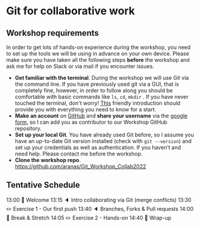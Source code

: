 # Git for collaborative work

## Workshop requirements
In order to get lots of hands-on experience during the workshop, you need to set up the tools we will be using in advance on your own device. Please make sure you have taken all the following steps __before__ the workshop and ask me for help on Slack or via mail if you encounter issues.

* __Get familiar with the terminal__. During the workshop we will use Git via the command line. If you have previously used git via a GUI, that is completely fine, however, in order to follow along you should be comfortable with basic commands like ``ls``, ``cd``, ``mkdir`` . If you have never touched the terminal, don't worry! [This](https://blog.balthazar-rouberol.com/discovering-the-terminal) friendly introduction should provide you with everything you need to know for a start.
* __Make an account__ on [GitHub](https://github.com/) and __share your username__ via the [google form](https://forms.gle/9Ae4bGvQAv7cqws57), so I can add you as contributor to our Workshop GitHub repository.
* __Set up your local Git__. You have already used Git before, so I assume you have an up-to-date Git version installed (check with ```git --version```) and set up your credentials as well as authentication. If you haven't and need help. Please contact me before the workshop.
* __Clone the workshop repo__. https://github.com/aranas/Git_Workshop_Collab2022

## Tentative Schedule

13:00 :wave: Welcome
13:15 :speaker: Intro collaborating via Git (merge conflicts)
13:30 :pencil2: Exercise 1 - Our first push
13:40 :speaker: Branches, Forks & Pull requests
14:00 :cookie: Break & Stretch
14:05 :pencil2: Exercise 2 - Hands-on
14:40 :ribbon: Wrap-up
